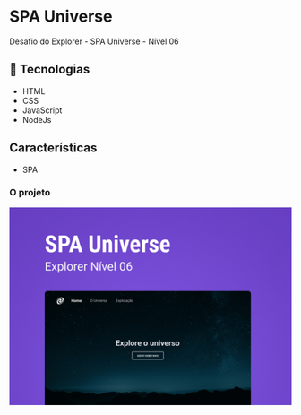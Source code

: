 # SPA Universe

Desafio do Explorer - SPA Universe - Nível 06

## 🚀 Tecnologias

- HTML
- CSS
- JavaScript
- NodeJs

## Características

- SPA

### O projeto

<img src="images/Capa.jpg" />
